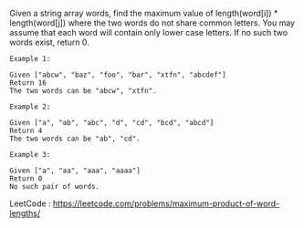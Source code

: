 Given a string array words, find the maximum value of length(word[i]) * length(word[j]) where the two words do not share common letters. You may assume that each word will contain only lower case letters. If no such two words exist, return 0.

```
Example 1:

Given ["abcw", "baz", "foo", "bar", "xtfn", "abcdef"]
Return 16
The two words can be "abcw", "xtfn".

Example 2:

Given ["a", "ab", "abc", "d", "cd", "bcd", "abcd"]
Return 4
The two words can be "ab", "cd".

Example 3:

Given ["a", "aa", "aaa", "aaaa"]
Return 0
No such pair of words.
```

LeetCode : https://leetcode.com/problems/maximum-product-of-word-lengths/
